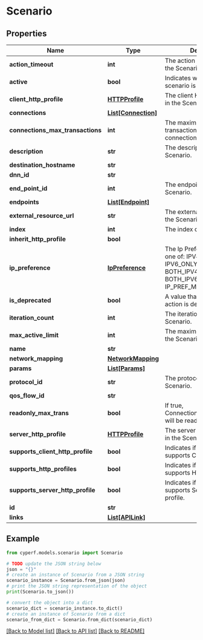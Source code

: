 # Scenario


## Properties

Name | Type | Description | Notes
------------ | ------------- | ------------- | -------------
**action_timeout** | **int** | The action timeout value of the Scenario. | [optional] 
**active** | **bool** | Indicates whether the scenario is enabled or not. | [optional] 
**client_http_profile** | [**HTTPProfile**](HTTPProfile.md) | The client HTTP profile used in the Scenario. | [optional] 
**connections** | [**List[Connection]**](Connection.md) |  | [optional] 
**connections_max_transactions** | **int** | The maximum number of transactions for all scenario connections. | [optional] 
**description** | **str** | The description of the Scenario. | [optional] 
**destination_hostname** | **str** |  | [optional] 
**dnn_id** | **str** |  | [optional] 
**end_point_id** | **int** | The endpoint ID of the Scenario. | [optional] 
**endpoints** | [**List[Endpoint]**](Endpoint.md) |  | [optional] 
**external_resource_url** | **str** | The external resource URL of the Scenario. | [optional] 
**index** | **int** | The index of the scenario. | [optional] 
**inherit_http_profile** | **bool** |  | [optional] 
**ip_preference** | [**IpPreference**](IpPreference.md) | The Ip Preference. Must be one of: IPV4_ONLY, IPV6_ONLY, BOTH_IPV4_FIRST, BOTH_IPV6_FIRST or IP_PREF_MAX. | [optional] 
**is_deprecated** | **bool** | A value that indicates if the action is deprecated. | [optional] 
**iteration_count** | **int** | The iteration counter of the Scenario. | [optional] 
**max_active_limit** | **int** | The maximum active limit of the Scenario. | [optional] 
**name** | **str** |  | [optional] 
**network_mapping** | [**NetworkMapping**](NetworkMapping.md) |  | [optional] 
**params** | [**List[Params]**](Params.md) |  | [optional] 
**protocol_id** | **str** | The protocol ID of the Scenario. | [optional] 
**qos_flow_id** | **str** |  | [optional] 
**readonly_max_trans** | **bool** | If true, ConnectionsMaxTransactions will be readonly. | [optional] 
**server_http_profile** | [**HTTPProfile**](HTTPProfile.md) | The server HTTP profile used in the Scenario. | [optional] 
**supports_client_http_profile** | **bool** | Indicates if the scenario supports Client HTTP profile. | [optional] 
**supports_http_profiles** | **bool** | Indicates if the scenario supports HTTP profiles. | [optional] 
**supports_server_http_profile** | **bool** | Indicates if the scenario supports Server HTTP profile. | [optional] 
**id** | **str** |  | [optional] 
**links** | [**List[APILink]**](APILink.md) |  | [optional] 

## Example

```python
from cyperf.models.scenario import Scenario

# TODO update the JSON string below
json = "{}"
# create an instance of Scenario from a JSON string
scenario_instance = Scenario.from_json(json)
# print the JSON string representation of the object
print(Scenario.to_json())

# convert the object into a dict
scenario_dict = scenario_instance.to_dict()
# create an instance of Scenario from a dict
scenario_from_dict = Scenario.from_dict(scenario_dict)
```
[[Back to Model list]](../README.md#documentation-for-models) [[Back to API list]](../README.md#documentation-for-api-endpoints) [[Back to README]](../README.md)


